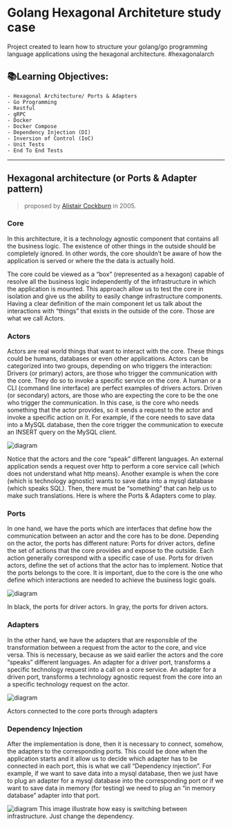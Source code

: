 # Golang Hexagonal Architeture study case

Project created to learn how to structure your golang/go programming language applications using the hexagonal architecture. #hexagonalarch 

## 📚Learning Objectives: 
    - Hexagonal Architecture/ Ports & Adapters
    - Go Programming
    - Restful
    - gRPC
    - Docker
    - Docker Compose
    - Dependency Injection (DI)
    - Inversion of Control (IoC)
    - Unit Tests
    - End To End Tests

___

## Hexagonal architecture (or Ports & Adapter pattern)
> proposed by [Alistair Cockburn](https://twitter.com/totheralistair) in 2005.


### Core
In this architecture, it is a technology agnostic component that contains all the business logic. The existence of other things in the outside should be completely ignored. In other words, the core shouldn’t be aware of how the application is served or where the the data is actually hold.

The core could be viewed as a “box” (represented as a hexagon) capable of resolve all the business logic independently of the infrastructure in which the application is mounted. This approach allow us to test the core in isolation and give us the ability to easily change infrastructure components.
Having a clear definition of the main component let us talk about the interactions with “things” that exists in the outside of the core. Those are what we call Actors.



### Actors
Actors are real world things that want to interact with the core. These things could be humans, databases or even other applications. Actors can be categorized into two groups, depending on who triggers the interaction:
Drivers (or primary) actors, are those who trigger the communication with the core. They do so to invoke a specific service on the core. A human or a CLI (command line interface) are perfect examples of drivers actors.
Driven (or secondary) actors, are those who are expecting the core to be the one who trigger the communication. In this case, is the core who needs something that the actor provides, so it sends a request to the actor and invoke a specific action on it. For example, if the core needs to save data into a MySQL database, then the core trigger the communication to execute an INSERT query on the MySQL client.

![diagram](https://miro.medium.com/max/1400/1*kEomMfgNPu1srEAH7-Z_LA.png)

Notice that the actors and the core “speak” different languages. An external application sends a request over http to perform a core service call (which does not understand what http means). Another example is when the core (which is technology agnostic) wants to save data into a mysql database (which speaks SQL).
Then, there must be “something” that can help us to make such translations. Here is where the Ports & Adapters come to play.


### Ports
In one hand, we have the ports which are interfaces that define how the communication between an actor and the core has to be done. Depending on the actor, the ports has different nature:
Ports for driver actors, define the set of actions that the core provides and expose to the outside. Each action generally correspond with a specific case of use.
Ports for driven actors, define the set of actions that the actor has to implement.
Notice that the ports belongs to the core. It is important, due to the core is the one who define which interactions are needed to achieve the business logic goals.

![diagram](https://miro.medium.com/max/550/1*b_c6bnop4qRjbK4ypUcWAg.png)

In black, the ports for driver actors. In gray, the ports for driven actors.


### Adapters
In the other hand, we have the adapters that are responsible of the transformation between a request from the actor to the core, and vice versa. This is necessary, because as we said earlier the actors and the core “speaks” different languages.
An adapter for a driver port, transforms a specific technology request into a call on a core service.
An adapter for a driven port, transforms a technology agnostic request from the core into an a specific technology request on the actor.

![diagram](https://miro.medium.com/max/1400/1*ERYx0IB1pN-5ZX98cKAoUw.png)

Actors connected to the core ports through adapters


### Dependency Injection
After the implementation is done, then it is necessary to connect, somehow, the adapters to the corresponding ports. This could be done when the application starts and it allow us to decide which adapter has to be connected in each port, this is what we call “Dependency injection”. For example, if we want to save data into a mysql database, then we just have to plug an adapter for a mysql database into the corresponding port or if we want to save data in memory (for testing) we need to plug an “in memory database” adapter into that port.

![diagram](https://miro.medium.com/max/1400/1*tXttGUY2PCCXW8CO6_Xg2w.png)
This image illustrate how easy is switching between infrastructure. Just change the dependency.